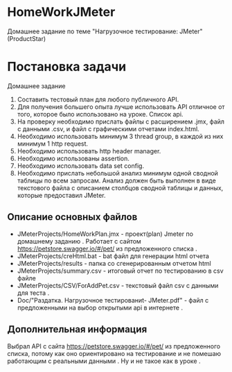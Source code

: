 # HomeWorkJMeter
Домашнее задание по теме "Нагрузочное тестирование: JMeter" (ProductStar)

# Постановка задачи
Домашнее задание
1. Составить тестовый план для любого публичного API.
2. Для получения большего опыта лучше использовать API отличное от того, которое было использовано на уроке. Список api.
3. На проверку необходимо прислать файлы с расширением .jmx, файл с данными .csv, и файл с графическими отчетами index.html.
4. Необходимо использовать минимум 3 thread group, в каждой из них минимум 1 http request.
5. Необходимо использовать http header manager.
6. Необходимо использованы assertion.
7. Необходимо использовать data set config.
8. Необходимо прислать небольшой анализ минимум одной сводной таблицы по всем запросам. Анализ должен быть выполнен в виде текстового файла с описанием столбцов сводной таблицы и данных, которые предоставил JMeter.

## Описание основных файлов
- JMeterProjects/HomeWorkPlan.jmx - проект(plan) Jmeter по домашнему заданию . Работает с сайтом https://petstore.swagger.io/#/pet/ из предложенного списка .
- JMeterProjects/creHtml.bat - bat файл для генерации html отчета 
- JMeterProjects/results - папка со сгенерированным отчетом html
- JMeterProjects/summary.csv - итоговый отчет по тестированию в csv файле
- JMeterProjects/CSV/ForAddPet.csv - текстовый файл csv с данными для теста .
- Doc/"Раздатка. Нагрузочное тестированиt- JMeter.pdf" - файл с предложенными на выбор открытыми api в интернете .

## Дополнительная информация
Выбрал API с сайта https://petstore.swagger.io/#/pet/ из предложенного списка, потому как оно ориентировано на тестирование и не помешаю работающим с реальными данными . Ну и не такое как в уроке .
